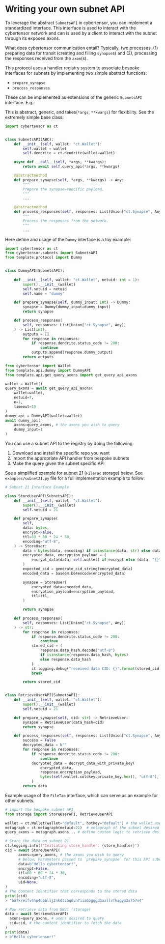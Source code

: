 # Writing your own subnet API
To leverage the abstract `SubnetsAPI` in cybertensor, you can implement a standardized interface. This interface is used 
to interact with the cybertensor network and can is used by a client to interact with the subnet through its exposed axons.

What does cybertensor communication entail? Typically, two processes, (1) preparing data for transit (creating and 
filling `synapse`s) and (2), processing the responses received from the `axon`(s).

This protocol uses a handler registry system to associate bespoke interfaces for subnets by implementing two simple 
abstract functions:
- `prepare_synapse`
- `process_responses`

These can be implemented as extensions of the generic `SubnetsAPI` interface.  E.g.:


This is abstract, generic, and takes(`*args`, `**kwargs`) for flexibility. See the extremely simple base class:
```python
import cybertensor as ct


class SubnetsAPI(ABC):
    def __init__(self, wallet: "ct.Wallet"):
        self.wallet = wallet
        self.dendrite = ct.dendrite(wallet=wallet)

    async def __call__(self, *args, **kwargs):
        return await self.query_api(*args, **kwargs)

    @abstractmethod
    def prepare_synapse(self, *args, **kwargs) -> Any:
        """
        Prepare the synapse-specific payload.
        """
        ...

    @abstractmethod
    def process_responses(self, responses: List[Union["ct.Synapse", Any]]) -> Any:
        """
        Process the responses from the network.
        """
        ...

```


Here define and usage of the `Dummy` interface is a toy example:
```python
import cybertensor as ct
from cybertensor.subnets import SubnetsAPI
from template.protocol import Dummy


class DummyAPI(SubnetsAPI):
    
    def __init__(self, wallet: "ct.Wallet", netuid: int = 1):
        super().__init__(wallet)
        self.netuid = netuid
        self.name = "dummy"

    def prepare_synapse(self, dummy_input: int) -> Dummy:
        synapse = Dummy(dummy_input=dummy_input)
        return synapse

    def process_responses(
        self, responses: List[Union["ct.Synapse", Any]]
    ) -> List[int]:
        outputs = []
        for response in responses:
            if response.dendrite.status_code != 200:
                continue
            outputs.append(response.dummy_output)
        return outputs
```
```python
from cybertensor import Wallet
from template.api.dummy import DummyAPI
from template.api.get_query_axons import get_query_api_axons

wallet = Wallet()
query_axons = await get_query_api_axons(
    wallet=wallet,
    netuid=7,
    n=1, 
    timeout=10
)
dummy_api = DummyAPI(wallet=wallet)
await dummy_api(
    axons=query_axons, # the axons you wish to query
    dummy_input=1
)
```

You can use a subnet API to the registry by doing the following:
1. Download and install the specific repo you want
2. Import the appropriate API handler from bespoke subnets
3. Make the query given the subnet specific API


See a simplified example for subnet 21 (`FileTao` storage) below. See `examples/subnet21.py` file for a full 
implementation example to follow:

```python
# Subnet 21 Interface Example

class StoreUserAPI(SubnetsAPI):
    def __init__(self, wallet: "ct.Wallet"):
        super().__init__(wallet)
        self.netuid = 21

    def prepare_synapse(
        self,
        data: bytes,
        encrypt=False,
        ttl=60 * 60 * 24 * 30,
        encoding="utf-8",
    ) -> StoreUser:
        data = bytes(data, encoding) if isinstance(data, str) else data
        encrypted_data, encryption_payload = (
            encrypt_data(data, self.wallet) if encrypt else (data, "{}")
        )
        expected_cid = generate_cid_string(encrypted_data)
        encoded_data = base64.b64encode(encrypted_data)

        synapse = StoreUser(
            encrypted_data=encoded_data,
            encryption_payload=encryption_payload,
            ttl=ttl,
        )

        return synapse

    def process_responses(
        self, responses: List[Union["ct.Synapse", Any]]
    ) -> str:
        for response in responses:
            if response.dendrite.status_code != 200:
                continue
            stored_cid = (
                response.data_hash.decode("utf-8")
                if isinstance(response.data_hash, bytes)
                else response.data_hash
            )
            ct.logging.debug("received data CID: {}".format(stored_cid))
            break

        return stored_cid


class RetrieveUserAPI(SubnetsAPI):
    def __init__(self, wallet: "ct.Wallet"):
        super().__init__(wallet)
        self.netuid = 21

    def prepare_synapse(self, cid: str) -> RetrieveUser:
        synapse = RetrieveUser(data_hash=cid)
        return synapse

    def process_responses(self, responses: List[Union["ct.Synapse", Any]]) -> bytes:
        success = False
        decrypted_data = b""
        for response in responses:
            if response.dendrite.status_code != 200:
                continue
            decrypted_data = decrypt_data_with_private_key(
                encrypted_data,
                response.encryption_payload,
                bytes(self.wallet.coldkey.private_key.hex(), "utf-8"),
            )
        return data
```

Example usage of the `FileTao` interface, which can serve as an example for other subnets.

```python
# import the bespoke subnet API
from storage import StoreUserAPI, RetrieveUserAPI

wallet = ct.Wallet(wallet="default", hotkey="default") # the wallet used for querying
metagraph = ct.metagraph(netuid=21)  # metagraph of the subnet desired
query_axons = metagraph.axons... # define custom logic to retrieve desired axons (e.g. validator set, specific miners, etc)

# Store the data on subnet 21
ct.logging.info(f"Initiating store_handler: {store_handler}")
cid = await StoreUserAPI(
      axons=query_axons, # the axons you wish to query
      # Below: Parameters passed to `prepare_synapse` for this API subclass
      data=b"Hello cybertensor!",
      encrypt=False,
      ttl=60 * 60 * 24 * 30, 
      encoding="utf-8",
      uid=None,
)
# The Content Identifier that corresponds to the stored data
print(cid)
> "bafkreifv6hp4o6bllj2nkdtzbq6uh7iia6bgqgd3aallvfhagym2s757v4"

# Now retrieve data from SN21 (storage)
data = await RetrieveUserAPI(
  axons=query_axons, # axons desired to query
  cid=cid, # the content identifier to fetch the data
)
print(data)
> b"Hello cybertensor!"
```